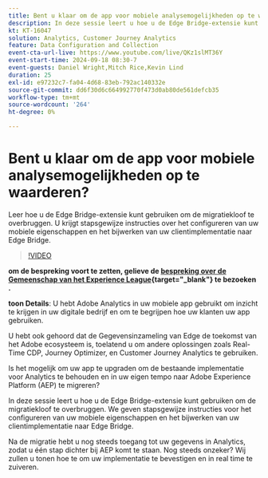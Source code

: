```yaml
---
title: Bent u klaar om de app voor mobiele analysemogelijkheden op te waarderen?
description: In deze sessie leert u hoe u de Edge Bridge-extensie kunt gebruiken om de migratiekloof te overbruggen. U krijgt stapsgewijze instructies over het configureren van uw mobiele eigenschappen en het bijwerken van uw clientimplementatie naar Edge Bridge.
kt: KT-16047
solution: Analytics, Customer Journey Analytics
feature: Data Configuration and Collection
event-cta-url-live: https://www.youtube.com/live/QKz1slMT36Y
event-start-time: 2024-09-18 08:30-7
event-guests: Daniel Wright,Mitch Rice,Kevin Lind
duration: 25
exl-id: e97232c7-fa04-4d68-83eb-792ac140332e
source-git-commit: dd6f30d6c664992770f473d0ab80de561defcb35
workflow-type: tm+mt
source-wordcount: '264'
ht-degree: 0%

---
```


# Bent u klaar om de app voor mobiele analysemogelijkheden op te waarderen?

Leer hoe u de Edge Bridge-extensie kunt gebruiken om de migratiekloof te overbruggen. U krijgt stapsgewijze instructies over het configureren van uw mobiele eigenschappen en het bijwerken van uw clientimplementatie naar Edge Bridge.

>[!VIDEO](https://video.tv.adobe.com/v/3434575/?quality=12&learn=on)

**om de bespreking voort te zetten, gelieve de [&#x200B; bespreking over de Gemeenschap van het Experience League &#x200B;](https://experienceleaguecommunities.adobe.com/t5/adobe-experience-platform/experience-league-live-post-session-discussion-are-you-ready-to/m-p/704990#M550){target="_blank"} te bezoeken .**


**toon Details**:
U hebt Adobe Analytics in uw mobiele app gebruikt om inzicht te krijgen in uw digitale bedrijf en om te begrijpen hoe uw klanten uw app gebruiken.

U hebt ook gehoord dat de Gegevensinzameling van Edge de toekomst van het Adobe ecosysteem is, toelatend u om andere oplossingen zoals Real-Time CDP, Journey Optimizer, en Customer Journey Analytics te gebruiken.

Is het mogelijk om uw app te upgraden om de bestaande implementatie voor Analytics te behouden en in uw eigen tempo naar Adobe Experience Platform (AEP) te migreren?

In deze sessie leert u hoe u de Edge Bridge-extensie kunt gebruiken om de migratiekloof te overbruggen. We geven stapsgewijze instructies voor het configureren van uw mobiele eigenschappen en het bijwerken van uw clientimplementatie naar Edge Bridge.

Na de migratie hebt u nog steeds toegang tot uw gegevens in Analytics, zodat u één stap dichter bij AEP komt te staan. Nog steeds onzeker? Wij zullen u tonen hoe te om uw implementatie te bevestigen en in real time te zuiveren.
